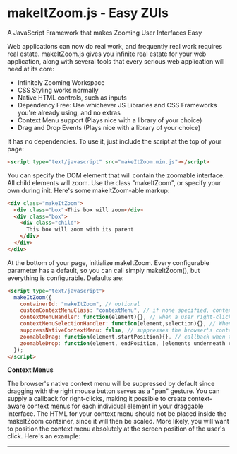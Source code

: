 # makeItZoom.js - Easy ZUIs
A JavaScript Framework that makes Zooming User Interfaces Easy

Web applications can now do real work, and frequently real work requires real estate. makeItZoom.js gives you infinite real estate for your web application, along with several tools that every serious web application will need at its core:

- Infinitely Zooming Workspace
- CSS Styling works normally
- Native HTML controls, such as inputs
- Dependency Free: Use whichever JS Libraries and CSS Frameworks you're already using, and no extras
- Context Menu support (Plays nice with a library of your choice)
- Drag and Drop Events (Plays nice with a library of your choice)

It has no dependencies. To use it, just include the script at the top of your page:

```HTML
<script type="text/javascript" src="makeItZoom.min.js"></script>
```

You can specify the DOM element that will contain the zoomable interface. All child elements will zoom. Use the class "makeItZoom", or specify your own during init. Here's some makeItZoom-able markup:

```HTML
<div class="makeItZoom">
  <div class="box">This box will zoom</div>
  <div class="box">
    <div class="child">
      This box will zoom with its parent
    </div>
  </div>
</div>
```

At the bottom of your page, initialize makeItZoom. Every configurable parameter has a default, so you can call simply makeItZoom(), but everything is configurable. Defaults are:

```HTML
<script type="text/javascript">
  makeItZoom({
    containerId: "makeItZoom", // optional
    customContextMenuClass: "contextMenu", // if none specified, context menus are "off"
    contextMenuHandler: function(element){}, // when a user right-clicks or long-taps an item with the contextMenu class, this callback should return a dictionary of context options for that element eg: {"opt1": "Delete", "opt2": "Save", "opt3": "Print"}
    contextMenuSelectionHandler: function(element,selection){}, // When a user selects an option from a context menu
    suppressNativeContextMenu: false, // suppresses the browser's context menu even if no context menu callback is supplied
    zoomableDrag: function(element,startPosition){}, // callback when the user has started dragging a zoomable element to a new position. startPosition is given in world coordinates of an un-zoomed space
    zoomableDrop: function(element, endPosition, [elements underneath cursor]){}, // callback when the user drops an object in a new position
  });
</script>
```

**Context Menus**

The browser's native context menu will be suppressed by default since dragging with the right mouse button serves as a "pan" gesture. You can supply a callback for right-clicks, making it possible to create context-aware context menus for each individual element in your draggable interface. The HTML for your context menu should not be placed inside the makeItZoom container, since it will then be scaled. More likely, you will want to position the context menu absolutely at the screen position of the user's click. Here's an example:
*********